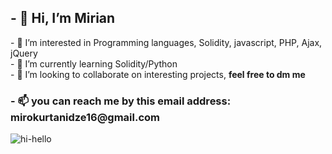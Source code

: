 <h2>- 👋 Hi, I’m Mirian </h2>
- 👀 I’m interested in Programming languages, Solidity, javascript, PHP, Ajax, jQuery <br>
- 🌱 I’m currently learning Solidity/Python <br>
- 💞️ I’m looking to collaborate on interesting projects, <b> feel free to dm me </b> <br>
<h3>- 📫 you can reach me  by this email address: mirokurtanidze16@gmail.com </h3>

![hi-hello](https://user-images.githubusercontent.com/68108917/170674086-56358049-3a22-4b5b-8ef1-aacae010fc6d.gif)
